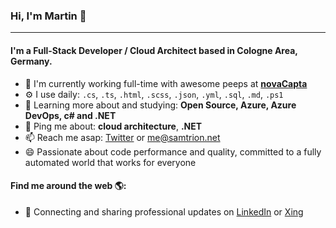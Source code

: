 ### Hi, I'm Martin 👋
---

#### I'm a Full-Stack Developer / Cloud Architect based in Cologne Area, Germany.

- 🏢 I'm currently working full-time with awesome peeps at **[novaCapta](https://www.novacapta.de/)**
- ⚙️ I use daily: `.cs`, `.ts`, `.html`, `.scss`, `.json`, `.yml`, `.sql`, `.md`, `.ps1`
- 🌱 Learning more about and studying: **Open Source, Azure, Azure DevOps, c# and .NET**
- 💬 Ping me about: **cloud architecture**, **.NET**
- 📫 Reach me asap: <a href="https://twitter.com/samtrion/">Twitter</a> or me@samtrion.net
- 😄 Passionate about code performance and quality, committed to a fully automated world that works for everyone

#### Find me around the web 🌎:
- 💼 Connecting and sharing professional updates on <a href="https://www.linkedin.com/in/martin-stuehmer/">LinkedIn</a> or <a href="https://www.xing.com/profile/Martin_Stuehmer">Xing</a>
<!--
- 🌐 Updating my personal website with examples of my work on <a href="https://samtrion.net">samtrion.net</a>

![Stats](https://github-readme-stats.vercel.app/api?username=samtrion&show_icons=true&count_private=true)
-->
